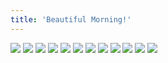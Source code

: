 ```yaml
---
title: 'Beautiful Morning!'
---
```


![](images/ribald-youth/part-7/pg72.jpg)
![](images/ribald-youth/part-7/pg73.jpg)
![](images/ribald-youth/part-7/pg74.jpg)
![](images/ribald-youth/part-7/pg75.jpg)
![](images/ribald-youth/part-7/pg76.jpg)
![](images/ribald-youth/part-7/pg77.jpg)
![](images/ribald-youth/part-7/pg78.jpg)
![](images/ribald-youth/part-7/pg79.jpg)
![](images/ribald-youth/part-7/pg80.jpg)
![](images/ribald-youth/part-7/pg81.jpg)
![](images/ribald-youth/part-7/pg82.jpg)
![](images/ribald-youth/part-7/pg83.jpg)